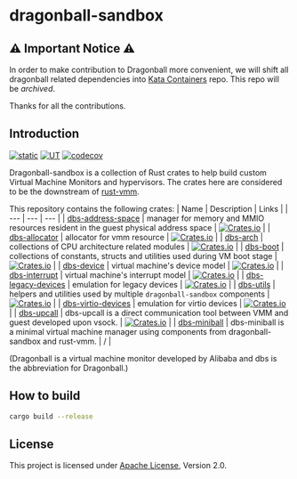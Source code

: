# dragonball-sandbox

## ⚠️ Important Notice ⚠️

 In order to make contribution to Dragonball more convenient, we will shift all dragonball related dependencies into [Kata Containers](https://github.com/kata-containers/kata-containers) repo. This repo will be *archived*. 

 Thanks for all the contributions.

## Introduction
[![static](https://github.com/openanolis/dragonball-sandbox/actions/workflows/check.yaml/badge.svg)](https://github.com/openanolis/dragonball-sandbox/actions/workflows/check.yaml)
[![UT](https://github.com/openanolis/dragonball-sandbox/actions/workflows/test.yaml/badge.svg)](https://github.com/openanolis/dragonball-sandbox/actions/workflows/test.yaml)
[![codecov](https://codecov.io/gh/openanolis/dragonball-sandbox/branch/main/graph/badge.svg?token=UE8OKM3QP2)](https://codecov.io/gh/openanolis/dragonball-sandbox)

Dragonball-sandbox is a collection of Rust crates to help build custom Virtual Machine Monitors and hypervisors. The crates here are considered to be the downstream of [rust-vmm](https://github.com/rust-vmm).

This repository contains the following crates:
| Name | Description | Links |
| --- | --- | --- |
| [dbs-address-space](crates/dbs-address-space) | manager for memory and MMIO resources resident in the guest physical address space | [![Crates.io](https://img.shields.io/crates/v/dbs-address-space)](https://crates.io/crates/dbs-address-space) |
| [dbs-allocator](crates/dbs-allocator) | allocator for vmm resource | [![Crates.io](https://img.shields.io/crates/v/dbs-allocator)](https://crates.io/crates/dbs-allocator) |
| [dbs-arch](crates/dbs-arch) | collections of CPU architecture related modules | [![Crates.io](https://img.shields.io/crates/v/dbs-arch)](https://crates.io/crates/dbs-arch) |
| [dbs-boot](crates/dbs-boot) | collections of constants, structs and utilities used during VM boot stage | [![Crates.io](https://img.shields.io/crates/v/dbs-boot)](https://crates.io/crates/dbs-boot) |
| [dbs-device](crates/dbs-device) | virtual machine's device model | [![Crates.io](https://img.shields.io/crates/v/dbs-device)](https://crates.io/crates/dbs-device) |
| [dbs-interrupt](crates/dbs-interrupt) | virtual machine's interrupt model | [![Crates.io](https://img.shields.io/crates/v/dbs-interrupt)](https://crates.io/crates/dbs-interrupt) |
| [dbs-legacy-devices](crates/dbs-legacy-devices) | emulation for legacy devices | [![Crates.io](https://img.shields.io/crates/v/dbs-legacy-devices)](https://crates.io/crates/dbs-legacy-devices) |
| [dbs-utils](crates/dbs-utils) | helpers and utilities used by multiple `dragonball-sandbox` components | [![Crates.io](https://img.shields.io/crates/v/dbs-utils)](https://crates.io/crates/dbs-utils) |
| [dbs-virtio-devices](crates/dbs-virtio-devices) | emulation for virtio devices | [![Crates.io](https://img.shields.io/crates/v/dbs-virtio-devices)](https://crates.io/crates/dbs-virtio-devices) |
| [dbs-upcall](crates/dbs-upcall) | dbs-upcall is a direct communication tool between VMM and guest developed upon vsock. | [![Crates.io](https://img.shields.io/crates/v/dbs-upcall)](https://crates.io/crates/dbs-upcall) |
| [dbs-miniball](crates/dbs-miniball) | dbs-miniball is a minimal virtual machine manager using components from dragonball-sandbox and rust-vmm. | / |

(Dragonball is a virtual machine monitor developed by Alibaba and dbs is the abbreviation for Dragonball.)

## How to build
```bash
cargo build --release
```

## License

This project is licensed under [Apache License](http://www.apache.org/licenses/LICENSE-2.0), Version 2.0.
